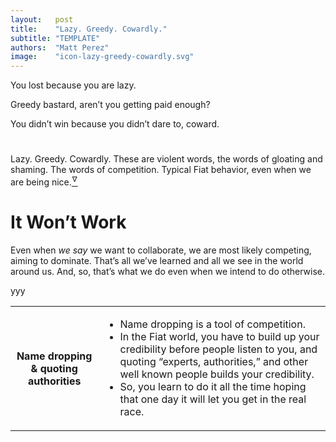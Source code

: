 ```yaml
---
layout:   post
title:    "Lazy. Greedy. Cowardly."
subtitle: "TEMPLATE"
authors:  "Matt Perez"
image:    "icon-lazy-greedy-cowardly.svg"
---
```


<div style="display:none;">
 <p>Lazy. Greedy. Cowardly. These are the words of gloating and  shaming.</p>
</div>

 <div class="_center, _citation">
  <p>You lost because you are lazy.</p>
  <p>Greedy bastard, aren&rsquo;t you getting paid enough?</p>
  <p>You didn&rsquo;t win because you didn&rsquo;t dare to, coward.</p>
 </div>

<h1></h1>
 <p>Lazy. Greedy. Cowardly. These are violent words, the words of gloating and  shaming. The words of competition. Typical <span class='_paradigm'>Fiat</span> behavior, even when we are being nice.<a href="#en01"><sup id="bm01">&hairsp;&nabla;&hairsp;</sup></a></p>

<h1>It Won&rsquo;t Work</h1>
 <p>Even when <em>we say</em> we want to collaborate, we are most likely competing, aiming to dominate. That&rsquo;s all we&rsquo;ve learned and all we see in the world around us. And, so, that&rsquo;s what we do even when we intend to do otherwise.</p>
yyy
  <div class='_center'>
   <table class='_h2table'>
    <tr>
     <th>
      <p>Name dropping & quoting authorities</p>
     </th>
    <td>
      <ul>
       <li>Name dropping is a tool of competition.</li>
       <li>In the <span class='_paradigm'>Fiat</spam> world, you have to build up your credibility before people listen to you, and quoting &ldquo;experts, authorities,&rdquo; and other well known people builds your credibility.</li>
       <li>So, you learn to do it all the time hoping that one day it will let you get in the real race.</li>
      </ul>
     </td>
    </tr>
   </table>
  </div>
<!--
  <div class='_center'>
   <table class='_h2table'>
    <tr>
     <th>
      <p>Name dropping & quoting authorities</p>
     </th>
     <td>
      <ul>
       <li>Name dropping is a tool of competition.</li>
       <li>In the <span class='_paradigm'>Fiat</spam> world, you have to build up your credibility before people listen to you, and quoting &ldquo;experts, authorities,&rdquo; and other well known people builds your credibility.</li>
       <li>So, you learn to do it all the time hoping that one day it will let you get in the real race.</li>
      </ul>
     </td>
    </tr>
    <tr>
     <th>
      <p>Did you hit him back?</p>
     </th>
     <td>
      <ul>
       <li>We are taught to be aggressive.</li>
       <li>We see people get ahead by being aggressive.</li>
      </ul>
     </td>
    </tr>
    <tr>
     <th>Be absolutely sure</th>
     <td>
      <ul>
       <li>You know this. For sure. Absolutely. So, say it loud and clear.</ li>
       <li>If anybody shows incredulity, repeat yourself, this time louder and with aggressive moves.</li>
      </ul>
     </td>
    </tr>
    <tr>
     <th>
      <p>Rebut</p>
     </th>
     <td>
      <ul>
       <li>Agree but rebut with your own ideas.</li>
       <li>Even if you incorporate what another says, state it as your own.</li>
      </ul>
     </td>
    </tr>
    <tr>
     <th>Debate</th>
     <td>
      <ul>
       <li>We learn to debate, but not to collaborate.</li>
       <li>And can even win debate medals.</li>
       <li>Our laws are based on proving the other party wrong, even if she&rsquo;s right.</li>
      </ul>
     </td>
    </tr>
   </table>
  </div>
-->

<!--
<h1>Let&rsquo;s Compete</h1>
 <p>We have learned this throughout our lives, just by watching the &ldquo;successful&rdquo; adults around us.</p>
 <ul>
  <li>Raising your voice to signal others to <span class="_quotespan">shut up!</span></li>
  <li>Interrupt to establish dominance.</li>
  <li>Talking (and talking) for a long time.</li>
  <li>Adding &ldquo;please&rdquo; at the end of direct orders.</li>
  <li>Repeating yourself, over and over.</li>
  <li>Even saying &ldquo;sorry, but that&rsquo;s what I feel&rdquo; after a show of aggression is an act of competition. Even if you <em>are</em> sorry, the damage is done.</li>
 </ul>
 <p>Competition also means&hellip;</p>
 <ul>
  <li>Dividing people. The boss has the &ldquo;strong leader&rdquo; mindset. He is special.</li>
  <li>Other lines of division,</li>
   <ul>
    <li>Owners and employees.</li>
    <li>Middle class and poor.</li>
    <li>House owners, house renters, apartment dwellers.</li>
    <li>Men and women.</li>
    <li>Juveniles, Adults, Old.</li>
    <li>Organized religions.</li>
   </ul>
  <li>Polarized people are easier to lead by the nose. People help each other to not submit. They are a pain to control.</li>
  <li>Taking hopefulness and dignity out out of work that others have to do for me, because they are not owners.</li>
  <li>Hopefulness and dignity things lie outside the work I need them to do.</li>
  <li>Only coins count as motivators.</li>
 </ul>
-->

<!--
<h1>Collaborate Out of Love</h1>
 <p>Sounds flaky, but read on.</p>
 <ul>
  <li>Listening.</li>
  <li>Paraphrasing.</li>
  <li>Celebrating.</li>
  <li>Adding to others ideas.</li>
  <li>Jumping in to help is asked to.</li>
  <li>Disagree if you don&rsquo;t like something.</li>
  <li>Don&rsquo;t punch holes in others&rsquo; ideas to &ldquo;win.&rdquo;</li>
 </ul>
 <p>Collaboration also means&hellip;,</p>
 <ul>
  <li>Disagreeing when you think it is called for. Then working on alignment, which sometimes takes lots of effort.</li>
  <li>The capacity to create something together.</li>
  <li>To have my attractor dominate. It becomes meaningful when everybody agrees with me. It becomes practical when everybody works on it. It may take violence to make all agree.</li>
  <li>Multiple views.</li>
  <li>Moving towards a common attractor, making it meaningful.</li>
  <li>Creating the conditions for this RADICAL attractor to become meaningful to others.</li>
  <li>No violence is ever allowed to be involved.</li>
  <li>What we are doing is meaningful to all involved.</li>
  <li>I work with people who are always ready to help me find meaning and dignity.</li>
  <li>There is no boss. We align, and we work and we create. It&rsquo;s all decentralized but cogent.</li>
  <li>Everything is fully transparent. No exceptions.</li>
  <li>We consider all we do an experiment. It either works as expected, or we learn.</li>
 </ul>
-->

<!--
<h1 class="_section">ENDNOTES</h1>
 <ul>
  <li id="en01">
   <p class="_list-item">
    They are also energy conservation words. See,
    Elisabeth A. Murray, Steven P. Wise, et al.
    <em>The Evolutionary Road to Human Memory.</em>
    2021.
    &lt;<a href="https://a.co/0wD4UYx" target="_blank">https://a.co/0wD4UYx</a>&gt;
    <a class="_uparrow" href="#bm01"><img src="/assets/img/arrow-up-icon.png"></a>
   </p>
  </li>
 </ul>
-->

<!--
{% include related.html %}
-->
